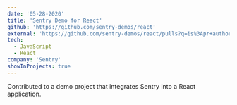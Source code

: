 ```yaml
---
date: '05-28-2020'
title: 'Sentry Demo for React'
github: 'https://github.com/sentry-demos/react'
external: 'https://github.com/sentry-demos/react/pulls?q=is%3Apr+author%3Amikellykels+is%3Aclosed'
tech:
  - JavaScript
  - React
company: 'Sentry'
showInProjects: true
---
```


Contributed to a demo project that integrates Sentry into a React application.

